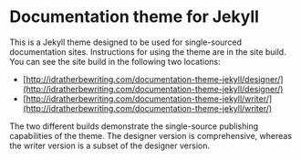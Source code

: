 # Documentation theme for Jekyll 

This is a Jekyll theme designed to be used for single-sourced documentation sites. Instructions for using the theme are in the site build. You can see the site build in the following two locations:

* [http://idratherbewriting.com/documentation-theme-jekyll/designer/](http://idratherbewriting.com/documentation-theme-jekyll/designer/)
* [http://idratherbewriting.com/documentation-theme-jekyll/writer/](http://idratherbewriting.com/documentation-theme-jekyll/writer/)

The two different builds demonstrate the single-source publishing capabilities of the theme. The designer version is comprehensive, whereas the writer version is a subset of the designer version.
